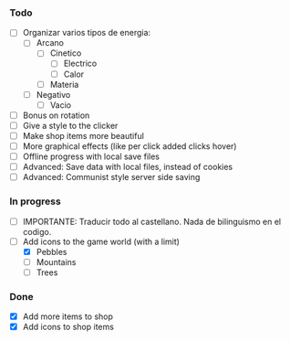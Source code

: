  ### Todo
 - [ ] Organizar varios tipos de energia:
   - [ ] Arcano
      - [ ] Cinetico
         - [ ] Electrico
         - [ ] Calor
      - [ ] Materia
   - [ ] Negativo
      - [ ] Vacio
 - [ ] Bonus on rotation
 - [ ] Give a style to the clicker
 - [ ] Make shop items more beautiful
 - [ ] More graphical effects (like per click added clicks hover)
 - [ ] Offline progress with local save files
 - [ ] Advanced: Save data with local files, instead of cookies
 - [ ] Advanced: Communist style server side saving

 ### In progress
 - [ ] IMPORTANTE: Traducir todo al castellano. Nada de bilinguismo en el codigo.
 - [ ] Add icons to the game world (with a limit)
    - [x] Pebbles
    - [ ] Mountains
    - [ ] Trees
 ### Done
 - [x] Add more items to shop
 - [x] Add icons to shop items
